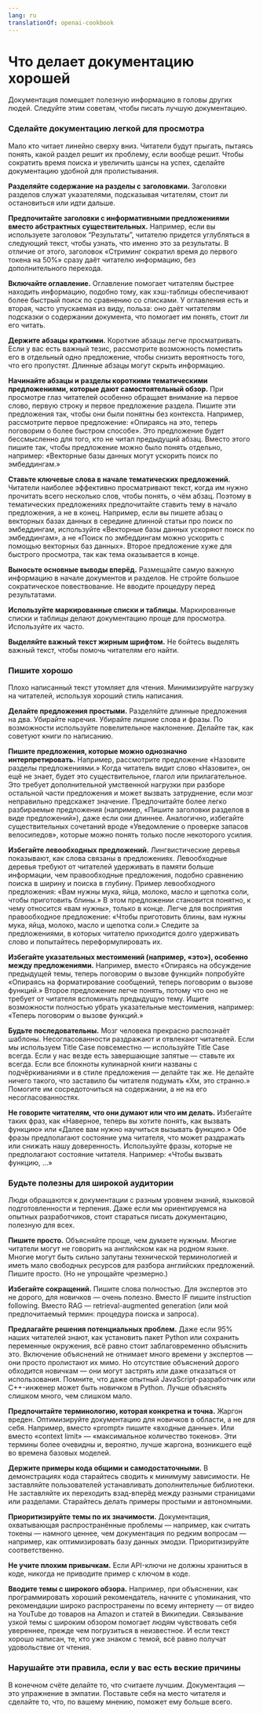 ```yaml
---
lang: ru
translationOf: openai-cookbook
---
```


# Что делает документацию хорошей

Документация помещает полезную информацию в головы других людей. Следуйте этим советам, чтобы писать лучшую документацию.

### Сделайте документацию легкой для просмотра

Мало кто читает линейно сверху вниз. Читатели будут прыгать, пытаясь понять, какой раздел решит их проблему, если вообще решит. Чтобы сократить время поиска и увеличить шансы на успех, сделайте документацию удобной для пролистывания.

**Разделяйте содержание на разделы с заголовками.** Заголовки разделов служат указателями, подсказывая читателям, стоит ли остановиться или идти дальше.

**Предпочитайте заголовки с информативными предложениями вместо абстрактных существительных.** Например, если вы используете заголовок “Результаты”, читателю придется углубляться в следующий текст, чтобы узнать, что именно это за результаты. В отличие от этого, заголовок «Стриминг сократил время до первого токена на 50%» сразу даёт читателю информацию, без дополнительного перехода.

**Включайте оглавление.** Оглавление помогает читателям быстрее находить информацию, подобно тому, как хэш-таблицы обеспечивают более быстрый поиск по сравнению со списками. У оглавления есть и вторая, часто упускаемая из виду, польза: оно даёт читателям подсказки о содержании документа, что помогает им понять, стоит ли его читать.

**Держите абзацы краткими.** Короткие абзацы легче просматривать. Если у вас есть важный тезис, рассмотрите возможность поместить его в отдельный одно предложение, чтобы снизить вероятность того, что его пропустят. Длинные абзацы могут скрыть информацию.

**Начинайте абзацы и разделы короткими тематическими предложениями, которые дают самостоятельный обзор.** При просмотре глаз читателей особенно обращает внимание на первое слово, первую строку и первое предложение раздела. Пишите эти предложения так, чтобы они были понятны без контекста. Например, рассмотрите первое предложение: «Опираясь на это, теперь поговорим о более быстром способе». Это предложение будет бессмысленно для того, кто не читал предыдущий абзац. Вместо этого пишите так, чтобы предложение можно было понять отдельно, например: «Векторные базы данных могут ускорить поиск по эмбеддингам.»

**Ставьте ключевые слова в начале тематических предложений.** Читатели наиболее эффективно просматривают текст, когда им нужно прочитать всего несколько слов, чтобы понять, о чём абзац. Поэтому в тематических предложениях предпочитайте ставить тему в начало предложения, а не в конец. Например, если вы пишете абзац о векторных базах данных в середине длинной статьи про поиск по эмбеддингам, используйте «Векторные базы данных ускоряют поиск по эмбеддингам», а не «Поиск по эмбеддингам можно ускорить с помощью векторных баз данных». Второе предложение хуже для быстрого просмотра, так как тема оказывается в конце.

**Выносьте основные выводы вперёд.** Размещайте самую важную информацию в начале документов и разделов. Не стройте большое сократическое повествование. Не вводите процедуру перед результатами.

**Используйте маркированные списки и таблицы.** Маркированные списки и таблицы делают документацию проще для просмотра. Используйте их часто.

**Выделяйте важный текст жирным шрифтом.** Не бойтесь выделять важный текст, чтобы помочь читателям его найти.

### Пишите хорошо

Плохо написанный текст утомляет для чтения. Минимизируйте нагрузку на читателей, используя хороший стиль написания.

**Делайте предложения простыми.** Разделяйте длинные предложения на два. Убирайте наречия. Убирайте лишние слова и фразы. По возможности используйте повелительное наклонение. Делайте так, как советуют книги по написанию.

**Пишите предложения, которые можно однозначно интерпретировать.** Например, рассмотрите предложение «Назовите разделы предложениями.» Когда читатель видит слово «Назовите», он ещё не знает, будет это существительное, глагол или прилагательное. Это требует дополнительной умственной нагрузки при разборе остальной части предложения и может вызвать затруднение, если мозг неправильно предскажет значение. Предпочитайте более легко разбираемые предложения (например, «Пишите заголовки разделов в виде предложений»), даже если они длиннее. Аналогично, избегайте существительных сочетаний вроде «Уведомление о проверке запасов велосипедов», которые можно понять только после некоторого усилия.

**Избегайте левообходных предложений.** Лингвистические деревья показывают, как слова связаны в предложениях. Левообходные деревья требуют от читателей удерживать в памяти больше информации, чем правообходные предложения, подобно сравнению поиска в ширину и поиска в глубину. Пример левообходного предложения: «Вам нужны мука, яйца, молоко, масло и щепотка соли, чтобы приготовить блины.» В этом предложении становится понятно, к чему относится «вам нужны», только в конце. Легче для восприятия правообходное предложение: «Чтобы приготовить блины, вам нужны мука, яйца, молоко, масло и щепотка соли.» Следите за предложениями, в которых читателю приходится долго удерживать слово и попытайтесь переформулировать их.

**Избегайте указательных местоимений (например, «это»), особенно между предложениями.** Например, вместо «Опираясь на обсуждение предыдущей темы, теперь поговорим о вызове функций» попробуйте «Опираясь на форматирование сообщений, теперь поговорим о вызове функций.» Второе предложение легче понять, потому что оно не требует от читателя вспоминать предыдущую тему. Ищите возможности полностью убрать указательные местоимения, например: «Теперь поговорим о вызове функций.»

**Будьте последовательны.** Мозг человека прекрасно распознаёт шаблоны. Несогласованности раздражают и отвлекают читателей. Если мы используем Title Case повсеместно — используйте Title Case всегда. Если у нас везде есть завершающие запятые — ставьте их всегда. Если все блокноты кулинарной книги названы с подчёркиваниями и в стиле предложения — делайте так же. Не делайте ничего такого, что заставило бы читателя подумать «Хм, это странно.» Помогите им сосредоточиться на содержании, а не на его несогласованностях.

**Не говорите читателям, что они думают или что им делать.** Избегайте таких фраз, как «Наверное, теперь вы хотите понять, как вызвать функцию» или «Далее вам нужно научиться вызывать функцию.» Обе фразы предполагают состояние ума читателя, что может раздражать или снижать нашу доверенность. Используйте фразы, которые не предполагают состояние читателя. Например: «Чтобы вызвать функцию, …»

### Будьте полезны для широкой аудитории

Люди обращаются к документации с разным уровнем знаний, языковой подготовленности и терпения. Даже если мы ориентируемся на опытных разработчиков, стоит стараться писать документацию, полезную для всех.

**Пишите просто.** Объясняйте проще, чем думаете нужным. Многие читатели могут не говорить на английском как на родном языке. Многие могут быть сильно запутаны технической терминологией и иметь мало свободных ресурсов для разбора английских предложений. Пишите просто. (Но не упрощайте чрезмерно.)

**Избегайте сокращений.** Пишите слова полностью. Для экспертов это не дорого, для новичков — очень полезно. Вместо IF пишите instruction following. Вместо RAG — retrieval-augmented generation (или мой предпочитаемый термин: процедура поиска и запроса).

**Предлагайте решения потенциальных проблем.** Даже если 95% наших читателей знают, как установить пакет Python или сохранить переменные окружения, всё равно стоит заблаговременно объяснить это. Включение объяснений не отнимает много времени у экспертов — они просто пролистают их мимо. Но отсутствие объяснений дорого обходится новичкам — они могут застрять или даже отказаться от использования. Помните, что даже опытный JavaScript-разработчик или C++-инженер может быть новичком в Python. Лучше объяснять слишком много, чем слишком мало.

**Предпочитайте терминологию, которая конкретна и точна.** Жаргон вреден. Оптимизируйте документацию для новичков в области, а не для себя. Например, вместо «prompt» пишите «входные данные». Или вместо «context limit» — «максимальное количество токенов». Эти термины более очевидны и, вероятно, лучше жаргона, возникшего ещё во времена базовых моделей.

**Держите примеры кода общими и самодостаточными.** В демонстрациях кода старайтесь сводить к минимуму зависимости. Не заставляйте пользователей устанавливать дополнительные библиотеки. Не заставляйте их переходить взад-вперёд между разными страницами или разделами. Старайтесь делать примеры простыми и автономными.

**Приоритизируйте темы по их значимости.** Документация, охватывающая распространённые проблемы — например, как считать токены — намного ценнее, чем документация по редким вопросам — например, как оптимизировать базу данных эмодзи. Приоритизируйте соответственно.

**Не учите плохим привычкам.** Если API-ключи не должны храниться в коде, никогда не приводите пример с ключом в коде.

**Вводите темы с широкого обзора.** Например, при объяснении, как программировать хороший рекомендатель, начните с упоминания, что рекомендации широко распространены по всему интернету — от видео на YouTube до товаров на Amazon и статей в Википедии. Связывание узкой темы с широким обзором помогает людям чувствовать себя увереннее, прежде чем погрузиться в неизвестное. И если текст хорошо написан, те, кто уже знаком с темой, всё равно получат удовольствие от чтения.

### Нарушайте эти правила, если у вас есть веские причины

В конечном счёте делайте то, что считаете лучшим. Документация — это упражнение в эмпатии. Поставьте себя на место читателя и сделайте то, что, по вашему мнению, поможет ему больше всего.